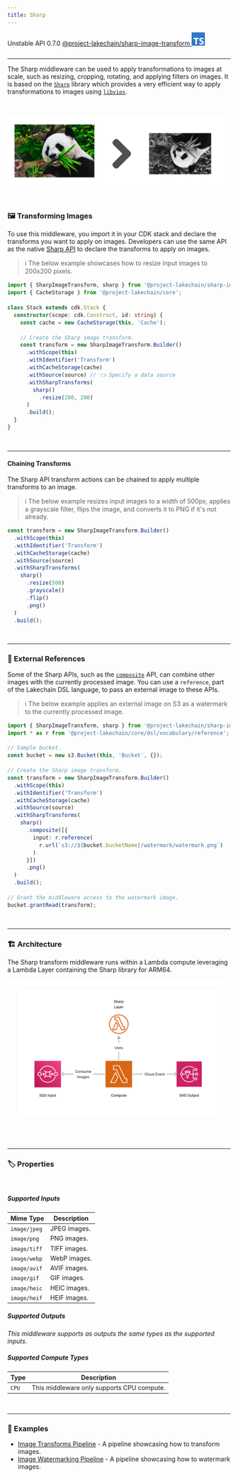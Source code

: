 ```yaml
---
title: Sharp
---
```


<span title="Label: Pro" data-view-component="true" class="Label Label--api text-uppercase">
  Unstable API
</span>
<span title="Label: Pro" data-view-component="true" class="Label Label--version text-uppercase">
  0.7.0
</span>
<span title="Label: Pro" data-view-component="true" class="Label Label--package">
  <a target="_blank" href="https://www.npmjs.com/package/@project-lakechain/sharp-image-transform">
    @project-lakechain/sharp-image-transform
  </a>
</span>
<span class="language-icon">
  <svg role="img" viewBox="0 0 24 24" width="30" xmlns="http://www.w3.org/2000/svg" style="fill: #3178C6;"><title>TypeScript</title><path d="M1.125 0C.502 0 0 .502 0 1.125v21.75C0 23.498.502 24 1.125 24h21.75c.623 0 1.125-.502 1.125-1.125V1.125C24 .502 23.498 0 22.875 0zm17.363 9.75c.612 0 1.154.037 1.627.111a6.38 6.38 0 0 1 1.306.34v2.458a3.95 3.95 0 0 0-.643-.361 5.093 5.093 0 0 0-.717-.26 5.453 5.453 0 0 0-1.426-.2c-.3 0-.573.028-.819.086a2.1 2.1 0 0 0-.623.242c-.17.104-.3.229-.393.374a.888.888 0 0 0-.14.49c0 .196.053.373.156.529.104.156.252.304.443.444s.423.276.696.41c.273.135.582.274.926.416.47.197.892.407 1.266.628.374.222.695.473.963.753.268.279.472.598.614.957.142.359.214.776.214 1.253 0 .657-.125 1.21-.373 1.656a3.033 3.033 0 0 1-1.012 1.085 4.38 4.38 0 0 1-1.487.596c-.566.12-1.163.18-1.79.18a9.916 9.916 0 0 1-1.84-.164 5.544 5.544 0 0 1-1.512-.493v-2.63a5.033 5.033 0 0 0 3.237 1.2c.333 0 .624-.03.872-.09.249-.06.456-.144.623-.25.166-.108.29-.234.373-.38a1.023 1.023 0 0 0-.074-1.089 2.12 2.12 0 0 0-.537-.5 5.597 5.597 0 0 0-.807-.444 27.72 27.72 0 0 0-1.007-.436c-.918-.383-1.602-.852-2.053-1.405-.45-.553-.676-1.222-.676-2.005 0-.614.123-1.141.369-1.582.246-.441.58-.804 1.004-1.089a4.494 4.494 0 0 1 1.47-.629 7.536 7.536 0 0 1 1.77-.201zm-15.113.188h9.563v2.166H9.506v9.646H6.789v-9.646H3.375z"/></svg>
</span>
<div style="margin-top: 26px"></div>

---

The Sharp middleware can be used to apply transformations to images at scale, such as resizing, cropping, rotating, and applying filters on images. It is based on the [`Sharp`](https://sharp.pixelplumbing.com/) library which provides a very efficient way to apply transformations to images using [`libvips`](https://www.libvips.org/).

<br>

![Sharp](../../../assets/sharp-image-transform.png)

<br>

### 🖼️ Transforming Images

To use this middleware, you import it in your CDK stack and declare the transforms you want to apply on images. Developers can use the same API as the native [Sharp API](https://sharp.pixelplumbing.com/) to declare the transforms to apply on images.

> ℹ️ The below example showcases how to resize input images to 200x200 pixels.

```typescript
import { SharpImageTransform, sharp } from '@project-lakechain/sharp-image-transform';
import { CacheStorage } from '@project-lakechain/core';

class Stack extends cdk.Stack {
  constructor(scope: cdk.Construct, id: string) {
    const cache = new CacheStorage(this, 'Cache');
    
    // Create the Sharp image transform.
    const transform = new SharpImageTransform.Builder()
      .withScope(this)
      .withIdentifier('Transform')
      .withCacheStorage(cache)
      .withSource(source) // 👈 Specify a data source
      .withSharpTransforms(
        sharp()
          .resize(200, 200)
      )
      .build();
  }
}
```

<br>

---

#### Chaining Transforms

The Sharp API transform actions can be chained to apply multiple transforms to an image.

> ℹ️ The below example resizes input images to a width of 500px, applies a grayscale filter, flips the image, and converts it to PNG if it's not already.

```typescript
const transform = new SharpImageTransform.Builder()
  .withScope(this)
  .withIdentifier('Transform')
  .withCacheStorage(cache)
  .withSource(source)
  .withSharpTransforms(
    sharp()
      .resize(500)
      .grayscale()
      .flip()
      .png()
  )
  .build();
```

<br>

---

### 🔗 External References

Some of the Sharp APIs, such as the [`composite`](https://sharp.pixelplumbing.com/api-composite) API, can combine other images with the currently processed image. You can use a `reference`, part of the Lakechain DSL language, to pass an external image to these APIs.

> ℹ️ The below example applies an external image on S3 as a watermark to the currently processed image.

```typescript
import { SharpImageTransform, sharp } from '@project-lakechain/sharp-image-transform';
import * as r from '@project-lakechain/core/dsl/vocabulary/reference';

// Sample bucket.
const bucket = new s3.Bucket(this, 'Bucket', {});

// Create the Sharp image transform.
const transform = new SharpImageTransform.Builder()
  .withScope(this)
  .withIdentifier('Transform')
  .withCacheStorage(cache)
  .withSource(source)
  .withSharpTransforms(
    sharp()
      .composite([{
        input: r.reference(
          r.url(`s3://${bucket.bucketName}/watermark/watermark.png`)
        )
      }])
      .png()
  )
  .build();

// Grant the middleware access to the watermark image.
bucket.grantRead(transform);
```

<br>

---

### 🏗️ Architecture

The Sharp transform middleware runs within a Lambda compute leveraging a Lambda Layer containing the Sharp library for ARM64.

![Architecture](../../../assets/sharp-image-transform-architecture.png)

<br>

---

### 🏷️ Properties

<br>

##### Supported Inputs

|  Mime Type  | Description |
| ----------- | ----------- |
| `image/jpeg` | JPEG images. |
| `image/png` | PNG images. |
| `image/tiff` | TIFF images. |
| `image/webp` | WebP images. |
| `image/avif` | AVIF images. |
| `image/gif` | GIF images. |
| `image/heic` | HEIC images. |
| `image/heif` | HEIF images. |

##### Supported Outputs

*This middleware supports as outputs the same types as the supported inputs.*

##### Supported Compute Types

| Type  | Description |
| ----- | ----------- |
| `CPU` | This middleware only supports CPU compute. |

<br>

---

### 📖 Examples

- [Image Transforms Pipeline](https://github.com/awslabs/project-lakechain/tree/main/examples/simple-pipelines/image-transforms-pipeline) - A pipeline showcasing how to transform images.
- [Image Watermarking Pipeline](https://github.com/awslabs/project-lakechain/tree/main/examples/simple-pipelines/image-watermarking-pipeline) - A pipeline showcasing how to watermark images.
